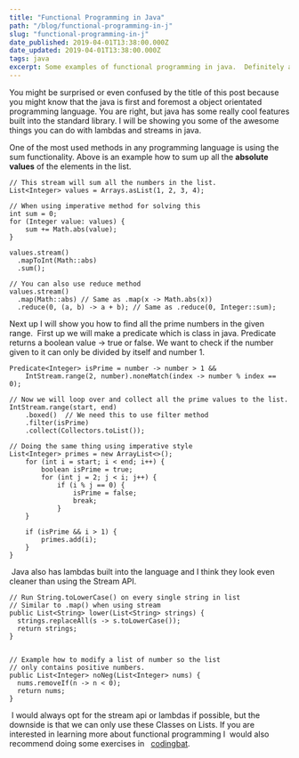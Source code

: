 ```yaml
---
title: "Functional Programming in Java"
path: "/blog/functional-programming-in-j"
slug: "functional-programming-in-j"
date_published: 2019-04-01T13:38:00.000Z
date_updated: 2019-04-01T13:38:00.000Z
tags: java
excerpt: Some examples of functional programming in java.  Definitely a topic to learn.
---
```


 You might be surprised or even confused by the title of this post because you might know that the java is first and foremost a object orientated programming language. You are right, but java has some really cool features built into the standard library. I will be showing you some of the awesome things you can do with lambdas and streams in java. 

One of the most used methods in any programming language is using the sum functionality. Above is an example how to sum up all the **absolute values** of the elements in the list. 

    // This stream will sum all the numbers in the list.
    List<Integer> values = Arrays.asList(1, 2, 3, 4);
    
    // When using imperative method for solving this
    int sum = 0;
    for (Integer value: values) {
        sum += Math.abs(value);
    }
    
    values.stream()
      .mapToInt(Math::abs)
      .sum();
    
    // You can also use reduce method
    values.stream()
      .map(Math::abs) // Same as .map(x -> Math.abs(x))
      .reduce(0, (a, b) -> a + b); // Same as .reduce(0, Integer::sum);
    
    

 Next up I will show you how to find all the prime numbers in the given range.  First up we will make a predicate which is class in java. Predicate returns a boolean value -> true or false. We want to check if the number given to it can only be divided by itself and number 1.

    Predicate<Integer> isPrime = number -> number > 1 &&
        IntStream.range(2, number).noneMatch(index -> number % index == 0);
    
    // Now we will loop over and collect all the prime values to the list.
    IntStream.range(start, end)
        .boxed()  // We need this to use filter method
        .filter(isPrime)
        .collect(Collectors.toList());
        
    // Doing the same thing using imperative style
    List<Integer> primes = new ArrayList<>();
        for (int i = start; i < end; i++) {
            boolean isPrime = true;
            for (int j = 2; j < i; j++) {
                if (i % j == 0) {
                    isPrime = false;
                    break;
                }
        }
    
        if (isPrime && i > 1) {
            primes.add(i);
        }
    }
    
    

  Java also has lambdas built into the language and I think they look even cleaner than using the Stream API. 

    // Run String.toLowerCase() on every single string in list 
    // Similar to .map() when using stream
    public List<String> lower(List<String> strings) {
      strings.replaceAll(s -> s.toLowerCase());
      return strings;
    }
    
    
    // Example how to modify a list of number so the list 
    // only contains positive numbers.
    public List<Integer> noNeg(List<Integer> nums) {
      nums.removeIf(n -> n < 0);
      return nums;
    }
    
    

  I would always opt for the stream api or lambdas if possible, but the downside is that we can only use these Classes on Lists. If you are interested in learning more about functional programming I  would also recommend doing some exercises in   [codingbat](https://codingbat.com/java/Functional-1).




